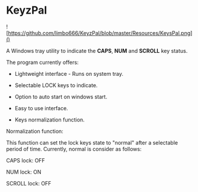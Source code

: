# KeyzPal
 ![https://github.com/limbo666/KeyzPal/blob/master/Resources/KeysPal.png]()

A Windows tray utility to indicate the **CAPS**, **NUM** and **SCROLL** key status.

The program currently offers:

- Lightweight interface - Runs on system tray.

- Selectable LOCK keys to indicate.

- Option to auto start on windows start.

- Easy to use interface.

- Keys normalization function.

  



Normalization function: 

This function can set the lock keys state to "normal" after a selectable period of time. Currently, normal is consider as follows: 

CAPS lock: OFF

NUM lock: ON

SCROLL lock: OFF